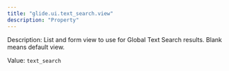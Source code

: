 ```yaml
---
title: "glide.ui.text_search.view"
description: "Property"
---
```


Description: List and form view to use for Global Text Search results. Blank means default view.

Value: `text_search`